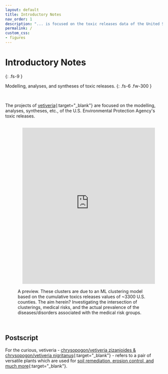 ```yaml
---
layout: default
title: Introductory Notes
nav_order: 1
description: "... is focused on the toxic releases data of the United States Environmental Protection Agency"
permalink: /
custom_css:
- figures
---
```


# Introductory Notes
{: .fs-9 }

Modelling, analyses, and syntheses of toxic releases.
{: .fs-6 .fw-300 }

<br>

The projects of [vetiveria](https://github.com/vetiveria){:target="\_blank"} are focused on the modelling, analyses, syntheses, etc., of the U.S. Environmental Protection Agency's  toxic releases.

<figure>
  <iframe src="https://nbviewer.jupyter.org/github/vetiveria/cluster/blob/master/graphs/eigendecomposition/clusters.html" style="width:100%;height:500px;padding:15;fill:true;border:none;">
  </iframe>
  <figcaption>A preview.  These clusters are due to an ML clustering model based on the cumulative toxics releases values of  ~3300 U.S. counties.  The aim herein?  Investigating the intersection of clusterings, medical risks, and  the actual prevalence of the diseases/disorders associated with the medical risk groups.</figcaption>
</figure>


<br>

## Postscript

For the curious, vetiveria - [chrysopogon/vetiveria zizanioides & chrysopogon/vetiveria nigritanus](https://www.sciencedirect.com/science/article/pii/S0254629913000318){:target="\_blank"} - refers to a pair of versatile plants which are used for [soil remediation, erosion control, and much more](https://pubmed.ncbi.nlm.nih.gov/?term=vetiveria){:target="\_blank"}.
